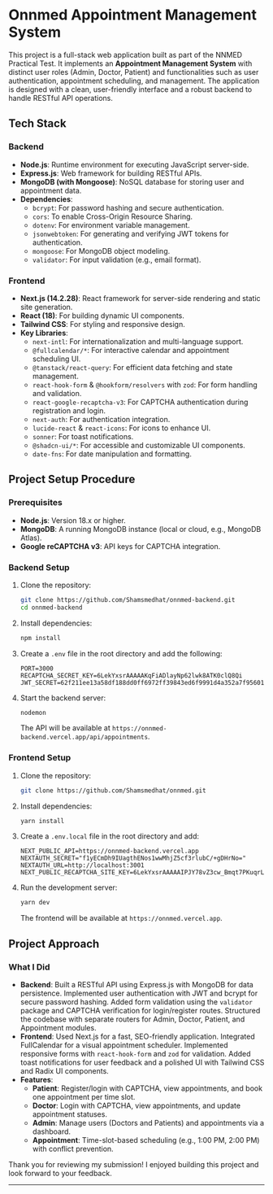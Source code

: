 # Onnmed Appointment Management System

This project is a full-stack web application built as part of the NNMED Practical Test. It implements an **Appointment Management System** with distinct user roles (Admin, Doctor, Patient) and functionalities such as user authentication, appointment scheduling, and management. The application is designed with a clean, user-friendly interface and a robust backend to handle RESTful API operations.

## Tech Stack

### Backend
- **Node.js**: Runtime environment for executing JavaScript server-side.
- **Express.js**: Web framework for building RESTful APIs.
- **MongoDB (with Mongoose)**: NoSQL database for storing user and appointment data.
- **Dependencies**:
  - `bcrypt`: For password hashing and secure authentication.
  - `cors`: To enable Cross-Origin Resource Sharing.
  - `dotenv`: For environment variable management.
  - `jsonwebtoken`: For generating and verifying JWT tokens for authentication.
  - `mongoose`: For MongoDB object modeling.
  - `validator`: For input validation (e.g., email format).

### Frontend
- **Next.js (14.2.28)**: React framework for server-side rendering and static site generation.
- **React (18)**: For building dynamic UI components.
- **Tailwind CSS**: For styling and responsive design.
- **Key Libraries**:
  - `next-intl`: For internationalization and multi-language support.
  - `@fullcalendar/*`: For interactive calendar and appointment scheduling UI.
  - `@tanstack/react-query`: For efficient data fetching and state management.
  - `react-hook-form` & `@hookform/resolvers` with `zod`: For form handling and validation.
  - `react-google-recaptcha-v3`: For CAPTCHA authentication during registration and login.
  - `next-auth`: For authentication integration.
  - `lucide-react` & `react-icons`: For icons to enhance UI.
  - `sonner`: For toast notifications.
  - `@shadcn-ui/*`: For accessible and customizable UI components.
  - `date-fns`: For date manipulation and formatting.

## Project Setup Procedure

### Prerequisites
- **Node.js**: Version 18.x or higher.
- **MongoDB**: A running MongoDB instance (local or cloud, e.g., MongoDB Atlas).
- **Google reCAPTCHA v3**: API keys for CAPTCHA integration.

### Backend Setup
1. Clone the repository:
   ```bash
   git clone https://github.com/Shamsmedhat/onnmed-backend.git
   cd onnmed-backend
   ```
2. Install dependencies:
   ```bash
   npm install
   ```
3. Create a `.env` file in the root directory and add the following:
   ```env
   PORT=3000
   RECAPTCHA_SECRET_KEY=6LekYxsrAAAAAKqFiADlayNp62lwk8ATK0clQ8Qi
   JWT_SECRET=62f211ee13a58df188dd0ff6972ff39843ed6f9991d4a352a7f9560171c59648
   ```
4. Start the backend server:
   ```bash
   nodemon
   ```
   The API will be available at `https://onnmed-backend.vercel.app/api/appointments`.

### Frontend Setup
1. Clone the repository:
   ```bash
   git clone https://github.com/Shamsmedhat/onnmed.git
   ```
2. Install dependencies:
   ```bash
   yarn install
   ```
3. Create a `.env.local` file in the root directory and add:
   ```env
   NEXT_PUBLIC_API=https://onnmed-backend.vercel.app
   NEXTAUTH_SECRET="f1yECmDh9IUagthENos1wwMhjZ5cf3rlubC/+gDHrNo="
   NEXTAUTH_URL=http://localhost:3001
   NEXT_PUBLIC_RECAPTCHA_SITE_KEY=6LekYxsrAAAAAIPJY78vZ3cw_Bmqt7PKuqrLpcZE
   ```
4. Run the development server:
   ```bash
   yarn dev
   ```
   The frontend will be available at `https://onnmed.vercel.app`.

## Project Approach

### What I Did
- **Backend**: Built a RESTful API using Express.js with MongoDB for data persistence. Implemented user authentication with JWT and bcrypt for secure password hashing. Added form validation using the `validator` package and CAPTCHA verification for login/register routes. Structured the codebase with separate routers for Admin, Doctor, Patient, and Appointment modules.
- **Frontend**: Used Next.js for a fast, SEO-friendly application. Integrated FullCalendar for a visual appointment scheduler. Implemented responsive forms with `react-hook-form` and `zod` for validation. Added toast notifications for user feedback and a polished UI with Tailwind CSS and Radix UI components.
- **Features**:
  - **Patient**: Register/login with CAPTCHA, view appointments, and book one appointment per time slot.
  - **Doctor**: Login with CAPTCHA, view appointments, and update appointment statuses.
  - **Admin**: Manage users (Doctors and Patients) and appointments via a dashboard.
  - **Appointment**: Time-slot-based scheduling (e.g., 1:00 PM, 2:00 PM) with conflict prevention.

Thank you for reviewing my submission! I enjoyed building this project and look forward to your feedback.

---
